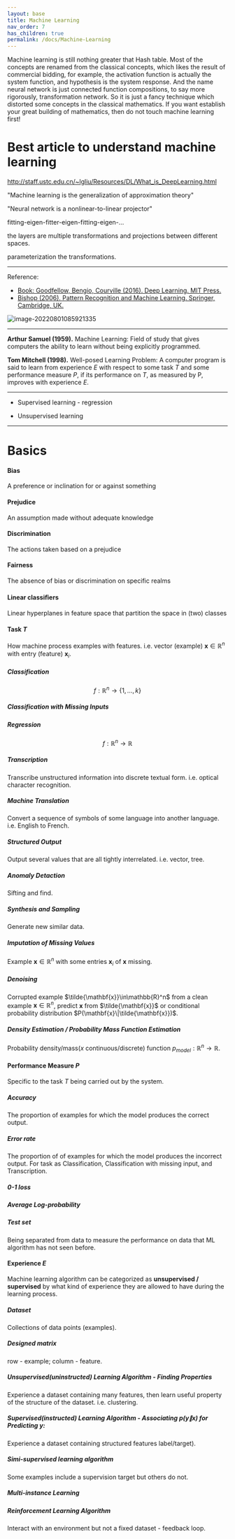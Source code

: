 ```yaml
---
layout: base
title: Machine Learning
nav_order: 7
has_children: true
permalink: /docs/Machine-Learning
---
```


Machine learning is still nothing greater that Hash table. Most of the concepts are renamed from the classical concepts, which likes the result of commercial bidding, for example, the activation function is actually the system function, and hypothesis is the system response. And the name neural network is just connected function compositions, to say more rigorously, transformation network. So it is just a fancy technique which distorted some concepts in the classical mathematics. If you want establish your great building of mathematics, then do not touch machine learning first!

# Best article to understand machine learning 

http://staff.ustc.edu.cn/~lgliu/Resources/DL/What_is_DeepLearning.html

"Machine learning is the generalization of approximation theory"

"Neural network is a nonlinear-to-linear projector"

fitting-eigen-fitter-eigen-fitting-eigen-...

the layers are multiple transformations and projections between different spaces.

parameterization the transformations.

---

Reference: 

- [Book: Goodfellow, Bengio, Courville (2016). Deep Learning. MIT Press.](https://www.deeplearningbook.org)
- [Bishop (2006). Pattern Recognition and Machine Learning. Springer, Cambridge, UK.](https://www.microsoft.com/en-us/research/uploads/prod/2006/01/Bishop-Pattern-Recognition-and-Machine-Learning-2006.pdf)

![image-20220801085921335](https://s2.loli.net/2022/08/01/CuqP2Ec3mWz7F1h.png)

---

**Arthur Samuel (1959).** Machine Learning: Field of study that gives computers the ability to learn without being explicitly programmed.

**Tom Mitchell (1998).** Well-posed Learning Problem: A computer program is said to learn from experience $E$ with respect to some task $T$ and some performance measure $P$, if its performance on $T$, as measured by $\mathrm{P}$, improves with experience $E$.

---

- Supervised learning - regression

- Unsupervised learning

---

# Basics

#### Bias

 A preference or inclination for or against something

#### Prejudice

An assumption made without adequate knowledge

#### Discrimination

The actions taken based on a prejudice

#### Fairness

The absence of bias or discrimination on specific realms

#### Linear classiﬁers

 Linear hyperplanes in feature space that partition the space in (two) classes

#### Task $T$

How machine process examples with features. i.e. vector  (example) $\mathbf{x}\in\mathbb{R}^n$ with entry (feature) $\mathbf{x}_i$.

##### Classification

$$f:\mathbb{R}^n\rightarrow\{1,...,k\}$$

##### Classification with Missing Inputs

##### Regression

$$f:\mathbb{R}^n\rightarrow\mathbb{R}$$

##### Transcription

Transcribe unstructured information into discrete textual form. i.e. optical character recognition.

##### Machine Translation

Convert a sequence of symbols of some language into another language. i.e. English to French.

##### Structured Output

Output several values that are all tightly interrelated. i.e. vector, tree.

##### Anomaly Detaction

Sifting and find.

##### Synthesis and Sampling

Generate new similar data.

##### Imputation of Missing Values

Example $\mathbf{x}\in\mathbb{R}^n$ with some entries $\mathbf{x}_i$ of $\mathbf{x}$ missing.

##### Denoising

Corrupted example $\tilde{\mathbf{x}}\in\mathbb{R}^n$ from a clean example $\mathbf{x}\in\mathbb{R}^n$, predict $\mathbf{x}$ from $\tilde{\mathbf{x}}$ or conditional probability distribution $P(\mathbf{x}\|\tilde{\mathbf{x}})$.

##### Density Estimation / Probability Mass Function Estimation

Probability density/mass($x$ continuous/discrete) function $p_{model}:\mathbb{R}^n\rightarrow\mathbb{R}$.

#### Performance Measure $P$

Specific to the task $T$ being carried out by the system.

##### Accuracy 

The proportion of examples for which the model produces the correct output.

##### Error rate

The proportion of of examples for which the model produces the incorrect output. For task as Classification, Classification with missing input, and Transcription.

##### 0-1 loss

##### Average Log-probability

##### Test set

Being separated from data to measure the performance on data that ML algorithm has not seen before.

#### Experience $E$

Machine learning algorithm can be categorized as **unsupervised / supervised** by what kind of experience they are allowed to have during the learning process.

##### Dataset

Collections of data points (examples).

##### Designed matrix

row - example; column - feature.

##### Unsupervised(uninstructed) Learning Algorithm - Finding Properties

Experience a dataset containing many features, then learn useful property of the structure of the dataset. i.e. clustering.

##### Supervised(instructed) Learning Algorithm - Associating  $p(\mathbf{y}\|\textbf{x})$ for Predicting $\mathbf{y}$:

Experience a dataset containing structured features label/target).

##### Simi-supervised learning algorithm

Some examples include a supervision target but others do not.

##### Multi-instance Learning

##### Reinforcement Learning Algorithm

Interact with an environment but not a fixed dataset - feedback loop.
